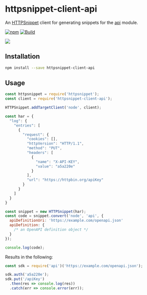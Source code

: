 # httpsnippet-client-api

An [HTTPSnippet](https://npm.im/httpsnippet) client for generating snippets for the [api](https://npm.im/api) module.

[![npm](https://img.shields.io/npm/v/httpsnippet-client-api)](https://npm.im/api) [![Build](https://github.com/readmeio/api/workflows/CI/badge.svg)](https://github.com/readmeio/api)

[![](https://d3vv6lp55qjaqc.cloudfront.net/items/1M3C3j0I0s0j3T362344/Untitled-2.png)](https://readme.io)


## Installation

```sh
npm install --save httpsnippet-client-api
```

## Usage

```js
const httpsnippet = require('httpsnippet');
const client = require('httpsnippet-client-api');

HTTPSnippet.addTargetClient('node', client);

const har = {
  "log": {
    "entries": [
      {
        "request": {
          "cookies": [],
          "httpVersion": "HTTP/1.1",
          "method": "PUT",
          "headers": [
            {
              "name": "X-API-KEY",
              "value": "a5a220e"
            }
          ],
          "url": "https://httpbin.org/apiKey"
        }
      }
    ]
  }
}

const snippet = new HTTPSnippet(har);
const code = snippet.convert('node', 'api', {
  apiDefinitionUri: 'https://example.com/openapi.json'
  apiDefinition: {
    /* an OpenAPI definition object */
  }
});

console.log(code);
```

Results in the following:

```js
const sdk = require('api')('https://example.com/openapi.json');

sdk.auth('a5a220e');
sdk.put('/apiKey')
  .then(res => console.log(res))
  .catch(err => console.error(err));
```
